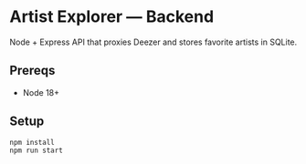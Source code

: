 # Artist Explorer — Backend

Node + Express API that proxies Deezer and stores favorite artists in SQLite.

## Prereqs
- Node 18+

## Setup
```bash
npm install
npm run start
